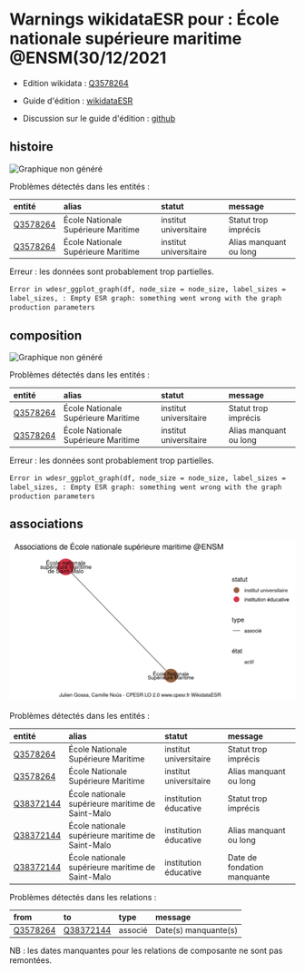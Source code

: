 Warnings wikidataESR pour : École nationale supérieure maritime @ENSM(30/12/2021
================

- Edition wikidata : [Q3578264](https://www.wikidata.org/wiki/Q3578264)
- Guide d'édition : [wikidataESR](https://github.com/cpesr/wikidataESR/)

- Discussion sur le guide d'édition : [github](https://github.com/cpesr/wikidataESR/issues)



## histoire 

![Graphique non généré](Q3578264-histoire.png) 

Problèmes détectés dans les entités :

|entité                                             |alias                               |statut                 |message                |
|:--------------------------------------------------|:-----------------------------------|:----------------------|:----------------------|
|[Q3578264](https://www.wikidata.org/wiki/Q3578264) |École Nationale Supérieure Maritime |institut universitaire |Statut trop imprécis   |
|[Q3578264](https://www.wikidata.org/wiki/Q3578264) |École Nationale Supérieure Maritime |institut universitaire |Alias manquant ou long |

 


Erreur : les données sont probablement trop partielles.
```
Error in wdesr_ggplot_graph(df, node_size = node_size, label_sizes = label_sizes, : Empty ESR graph: something went wrong with the graph production parameters

``` 



## composition 

![Graphique non généré](Q3578264-composition.png) 

Problèmes détectés dans les entités :

|entité                                             |alias                               |statut                 |message                |
|:--------------------------------------------------|:-----------------------------------|:----------------------|:----------------------|
|[Q3578264](https://www.wikidata.org/wiki/Q3578264) |École Nationale Supérieure Maritime |institut universitaire |Statut trop imprécis   |
|[Q3578264](https://www.wikidata.org/wiki/Q3578264) |École Nationale Supérieure Maritime |institut universitaire |Alias manquant ou long |

 


Erreur : les données sont probablement trop partielles.
```
Error in wdesr_ggplot_graph(df, node_size = node_size, label_sizes = label_sizes, : Empty ESR graph: something went wrong with the graph production parameters

``` 



## associations 

![Graphique non généré](Q3578264-associations.png) 

Problèmes détectés dans les entités :

|entité                                               |alias                                             |statut                 |message                     |
|:----------------------------------------------------|:-------------------------------------------------|:----------------------|:---------------------------|
|[Q3578264](https://www.wikidata.org/wiki/Q3578264)   |École Nationale Supérieure Maritime               |institut universitaire |Statut trop imprécis        |
|[Q3578264](https://www.wikidata.org/wiki/Q3578264)   |École Nationale Supérieure Maritime               |institut universitaire |Alias manquant ou long      |
|[Q38372144](https://www.wikidata.org/wiki/Q38372144) |École nationale supérieure maritime de Saint-Malo |institution éducative  |Statut trop imprécis        |
|[Q38372144](https://www.wikidata.org/wiki/Q38372144) |École nationale supérieure maritime de Saint-Malo |institution éducative  |Alias manquant ou long      |
|[Q38372144](https://www.wikidata.org/wiki/Q38372144) |École nationale supérieure maritime de Saint-Malo |institution éducative  |Date de fondation manquante |

Problèmes détectés dans les relations :

|from                                               |to                                                   |type    |message              |
|:--------------------------------------------------|:----------------------------------------------------|:-------|:--------------------|
|[Q3578264](https://www.wikidata.org/wiki/Q3578264) |[Q38372144](https://www.wikidata.org/wiki/Q38372144) |associé |Date(s) manquante(s) |

NB : les dates manquantes pour les relations de composante ne sont pas remontées. 

